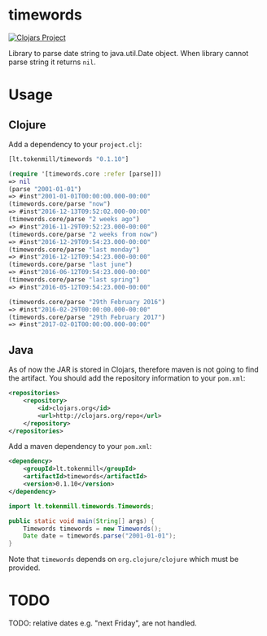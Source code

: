 # timewords

[![Clojars Project](https://img.shields.io/clojars/v/lt.tokenmill/timewords.svg)](https://clojars.org/lt.tokenmill/timewords)

Library to parse date string to java.util.Date object. When library cannot parse string it returns `nil`.

# Usage
 
## Clojure

Add a dependency to your `project.clj`:

```clojure
[lt.tokenmill/timewords "0.1.10"]
```

```clojure
(require '[timewords.core :refer [parse]])
=> nil
(parse "2001-01-01")
=> #inst"2001-01-01T00:00:00.000-00:00"
(timewords.core/parse "now")
=> #inst"2016-12-13T09:52:02.000-00:00"
(timewords.core/parse "2 weeks ago")
=> #inst"2016-11-29T09:52:23.000-00:00"
(timewords.core/parse "2 weeks from now")
=> #inst"2016-12-29T09:54:23.000-00:00"
(timewords.core/parse "last monday")
=> #inst"2016-12-12T09:54:23.000-00:00"
(timewords.core/parse "last june")
=> #inst"2016-06-12T09:54:23.000-00:00"
(timewords.core/parse "last spring")
=> #inst"2016-05-12T09:54:23.000-00:00"

(timewords.core/parse "29th February 2016")
=> #inst"2016-02-29T00:00:00.000-00:00"
(timewords.core/parse "29th February 2017")
=> #inst"2017-02-01T00:00:00.000-00:00"
```

## Java

As of now the JAR is stored in Clojars, therefore maven is not going to find the artifact.
You should add the repository information to your `pom.xml`:
```xml
<repositories>
    <repository>
        <id>clojars.org</id>
        <url>http://clojars.org/repo</url>
    </repository>
</repositories>

```

Add a maven dependency to your `pom.xml`:

```xml
<dependency>
    <groupId>lt.tokenmill</groupId>
    <artifactId>timewords</artifactId>
    <version>0.1.10</version>
</dependency>
```

```java
import lt.tokenmill.timewords.Timewords;

public static void main(String[] args) {
    Timewords timewords = new Timewords();
    Date date = timewords.parse("2001-01-01");
}
```
Note that `timewords` depends on `org.clojure/clojure` which must be provided.

# TODO

TODO: relative dates e.g. "next Friday", are not handled.
